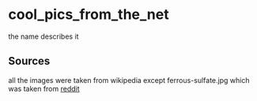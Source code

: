 # cool_pics_from_the_net
the name describes it
## Sources
all the images were taken from wikipedia except ferrous-sulfate.jpg which was taken from [reddit](https://www.reddit.com/r/crystalgrowing/comments/i5wy6s/some_beautiful_iron_sulfate_crystals/)
